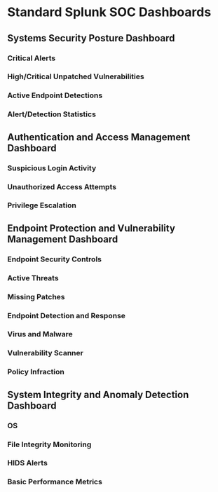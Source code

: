 # Standard Splunk SOC Dashboards

## Systems Security Posture Dashboard

### Critical Alerts

### High/Critical Unpatched Vulnerabilities

### Active Endpoint Detections

### Alert/Detection Statistics

## Authentication and Access Management Dashboard

### Suspicious Login Activity

### Unauthorized Access Attempts

### Privilege Escalation

## Endpoint Protection and Vulnerability Management Dashboard

### Endpoint Security Controls

### Active Threats

### Missing Patches

### Endpoint Detection and Response

### Virus and Malware

### Vulnerability Scanner

### Policy Infraction

## System Integrity and Anomaly Detection Dashboard

### OS

### File Integrity Monitoring

### HIDS Alerts

### Basic Performance Metrics
